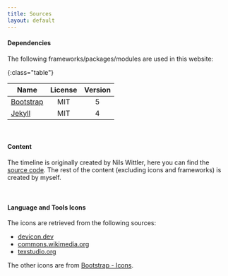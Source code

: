 ```yaml
---
title: Sources
layout: default
---
```


#### Dependencies

The following frameworks/packages/modules are used in this website:

{:class="table"}

| Name                                                                                                                        | License | Version |
|-----------------------------------------------------------------------------------------------------------------------------|:-------:|:-------:|
| [Bootstrap<i class="bi-box-arrow-up-right link-icon"></i>](https://getbootstrap.com/docs/5.0/getting-started/introduction/) |   MIT   |    5    |
| [Jekyll<i class="bi-box-arrow-up-right link-icon"></i>](https://jekyllrb.com/)                                              |   MIT   |    4    |

<br>

#### Content

The timeline is originally created by Nils Wittler, here you can find the [source code](https://codepen.io/NilsWe/pen/Axdozd). The rest of the content (excluding icons and frameworks) is created by myself.

<br>

#### Language and Tools Icons
The icons are retrieved from the following sources:
- [devicon.dev<i class="bi-box-arrow-up-right link-icon"></i>](https://devicon.dev/)
- [commons.wikimedia.org<i class="bi-box-arrow-up-right link-icon"></i>](https://commons.wikimedia.org/wiki/Main_Page)
- [texstudio.org<i class="bi-box-arrow-up-right link-icon"></i>](https://www.texstudio.org/)

The other icons are from [Bootstrap - Icons](https://icons.getbootstrap.com/).
